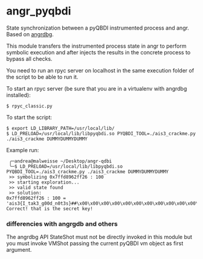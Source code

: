 # angr_pyqbdi

State synchronization between a pyQBDI instrumented process and angr. Based on [angrdbg](https://github.com/andreafioraldi/angrdbg).

This module transfers the instrumented process state in angr to perform symbolic execution and after injects the results in the concrete process to bypass all checks.

You need to run an rpyc server on localhost in the same execution folder of the script to be able to run it.

To start an rpyc server (be sure that you are in a virtualenv with angrdbg installed):
```
$ rpyc_classic.py
```

To start the script:
```
$ export LD_LIBRARY_PATH=/usr/local/lib/
$ LD_PRELOAD=/usr/local/lib/libpyqbdi.so PYQBDI_TOOL=./ais3_crackme.py ./ais3_crackme DUMMYDUMMYDUMMY
```

Example run:
```
 ╭─andrea@malweisse ~/Desktop/angr-qdbi
 ╰─$ LD_PRELOAD=/usr/local/lib/libpyqbdi.so PYQBDI_TOOL=./ais3_crackme.py ./ais3_crackme DUMMYDUMMYDUMMY
 >> symbolizing 0x7ffd8962ff26 : 100
 >> starting exploration...
 >> valid state found
 >> solution:
0x7ffd8962ff26 : 100 = 'ais3{I_tak3_g00d_n0t3s}##\x00\x00\x00\x00\x00\x00\x00\x00\x00\x00\x00\x00\x00\x00\x00\x00\x00\x00\x00\x00\x00\x00\x00\x00\x00\x00\x00\x00\x00\x00\x00\x00\x00\x00\x00\x00\x00\x00\x00\x00\x00\x00\x00\x00\x00\x00\x00\x00\x00\x00\x00\x00\x00\x00\x00\x00\x00\x00\x00\x00\x00\x00\x00\x00\x00\x00\x00\x00\x00\x00\x00\x00\x00\x00\x00\x00\x00'
Correct! that is the secret key!
```

### differencies with angrgdb and others

The angrdbg API StateShot must not be directly invoked in this module but you must invoke VMShot passing the current pyQBDI vm object as first argument.
